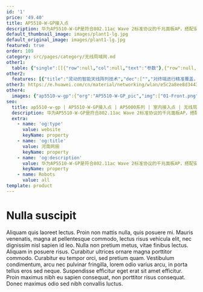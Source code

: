 ```yaml
---
id: '1'
price: '49.40'
title: AP5510-W-GP接入点
description: 华为AP5510-W-GP是符合802.11ac Wave 2标准协议的千兆面板AP，搭配安装件，可简单快速适配86/118/120多暗盒及非暗盒、挂墙场景。内置智能天线，隐式指示灯，全新“晨露”风格美观大方，支持GPON上行，适用于宿舍房间、酒店房间等体积较小，户型较密集场所。
default_thumbnail_image: images/plant1-lg.jpg
default_original_image: images/plant1-lg.jpg
featured: true
order: 109
category: src/pages/category/无线局域网.md
other1: 
  table: {"single":[[{"row":null,"col":null,"text":"参数"},{"row":null,"col":null,"text":"AP5510-W-GP"}],[{"row":null,"col":null,"text":"尺寸（长×宽×高）"},{"row":null,"col":null,"text":"150mm×86mm×38.5mm"}],[{"row":null,"col":null,"text":"电源输入"},{"row":null,"col":null,"text":"DC：12V±5%"}],[{"row":null,"col":null,"text":"最大功耗"},{"row":null,"col":null,"text":"14.2W\n说明：实际最大功耗遵照不同国家和地区法规而有所不同。"}],[{"row":null,"col":null,"text":"接口"},{"row":null,"col":null,"text":"上行GPON×1\n下行GE×4\n"}],[{"row":null,"col":null,"text":"工作温度"},{"row":null,"col":null,"text":"0℃～+40℃"}],[{"row":null,"col":null,"text":"天线类型"},{"row":null,"col":null,"text":"内置智能天线"}],[{"row":null,"col":null,"text":"可同时在线的用户数量"},{"row":null,"col":null,"text":"≤256"}],[{"row":null,"col":null,"text":"最大发射功率"},{"row":null,"col":null,"text":"2.4G：23dBm（组合功率）\n5G：23dBm（组合功率）\n说明：实际发射功率遵照不同国家和地区法规而有所不同。"}],[{"row":null,"col":null,"text":"MIMO:空间流"},{"row":null,"col":null,"text":"2×2:2，整机4条流"}],[{"row":null,"col":null,"text":"无线协议"},{"row":null,"col":null,"text":"802.11a/b/g/n/ac/ac wave2"}],[{"row":null,"col":null,"text":"最高速率"},{"row":null,"col":null,"text":"1.267Gbps"}]]}
other2:
  features: [{"title":"灵动的智能天线阵列技术","dec":["","对终端进行精准覆盖，降低干扰，提升信号质量，信号随用户而动；",""]},{"title":"丰富的接口","dec":["","提供1个GPON上行，4个GE下行接口",""]},{"title":"云管理","dec":["","可通过华为云管理平台对AP设备及业务进行管理和运维，节省网络运维成本；",""]}]
other3: https://e.huawei.com/cn/material/networking/wlan/e5c2a8ee8d344368b0670ce83dbb320c
other4:
  images: {"ap5510-w-gp":{"org":"AP5510-W-GP_pic","img":["01-Front.png","02-Left.png","03-Bottom.png","05-Rear.png","06-Front_right_down.png","07-Rear_left_down.png"]}}
seo:
  title: ap5510-w-gp | AP5510-W-GP接入点 | AP5000系列 | 室内接入点 | 无线局域网 | 企业网络
  description: 华为AP5510-W-GP是符合802.11ac Wave 2标准协议的千兆面板AP，搭配安装件，可简单快速适配86/118/120多暗盒及非暗盒、挂墙场景。内置智能天线，隐式指示灯，全新“晨露”风格美观大方，支持GPON上行，适用于宿舍房间、酒店房间等体积较小，户型较密集场所。
  extra:
    - name: 'og:type'
      value: website
      keyName: property
    - name: 'og:title'
      value: 河南网田
      keyName: property
    - name: 'og:description'
      value: 华为AP5510-W-GP是符合802.11ac Wave 2标准协议的千兆面板AP，搭配安装件，可简单快速适配86/118/120多暗盒及非暗盒、挂墙场景。内置智能天线，隐式指示灯，全新“晨露”风格美观大方，支持GPON上行，适用于宿舍房间、酒店房间等体积较小，户型较密集场所。
      keyName: property
    - name: Robots
      value: all
template: product
---
```


# Nulla suscipit

Aliquam quis laoreet lectus. Proin non mattis nulla, quis posuere mi. Mauris venenatis, magna at pellentesque commodo, lectus risus vehicula elit, nec dignissim nisl sapien id leo. Nulla non pretium metus, vitae finibus lectus. Aliquam in posuere risus. Curabitur ultrices ornare magna porttitor commodo. Curabitur eu tempor orci, sed pretium quam. Vestibulum condimentum, arcu nec pulvinar fringilla, lorem odio varius arcu, in porta tellus eros sed neque. Suspendisse efficitur eget erat sit amet efficitur. Proin maximus nibh eu sapien consequat, non porttitor risus consequat. Donec maximus odio sed nibh convallis luctus.